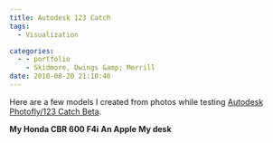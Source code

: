 ```yaml
---
title: Autodesk 123 Catch
tags:
  - Visualization

categories:
  - - portfolio
    - Skidmore, Owings &amp; Merrill
date: 2010-08-20 21:10:46
---
```


Here are a few models I created from photos while testing [Autodesk Photofly/123 Catch Beta](http://www.123dapp.com/catch).

<!-- more -->

**My Honda CBR 600 F4i** **An Apple** **My desk**
